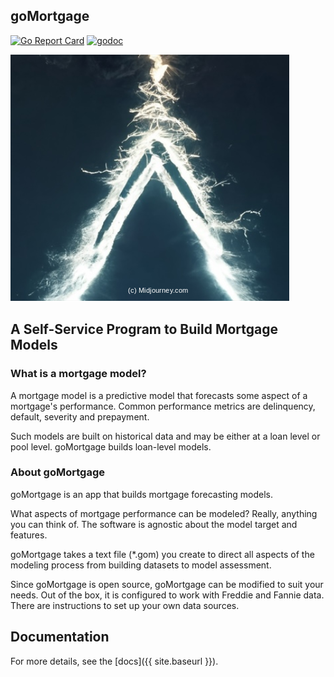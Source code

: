 ## goMortgage
[![Go Report Card](https://goreportcard.com/badge/github.com/invertedv/goMortgage)](https://goreportcard.com/report/github.com/invertedv/goMortgage)
[![godoc](https://img.shields.io/badge/go.dev-reference-007d9c?logo=go&logoColor=white)](https://pkg.go.dev/mod/github.com/invertedv/goMortgage?tab=overview)

![a](/docs/images/vee1c.png)

## A Self-Service Program to Build Mortgage Models

### What is a mortgage model?

A mortgage model is a predictive model that forecasts some aspect of a mortgage's performance.
Common performance metrics are delinquency, default, severity and prepayment.

Such models are built on historical data and may be either at a loan level or pool level.
goMortgage builds loan-level models.

### About goMortgage

goMortgage is an app that builds mortgage forecasting models.

What aspects of mortgage performance can be modeled? Really, anything you can think of.  The software
is agnostic about the model target and features.

goMortgage takes a text file (*.gom) you create to direct all aspects of the modeling process
from building datasets to model assessment.

Since goMortgage is open source, goMortgage can be modified to suit your needs.
Out of the box, it is configured to work with Freddie and Fannie data. There are
instructions to set up your own data sources. 


## Documentation

For more details, see the [docs]({{ site.baseurl }}).
